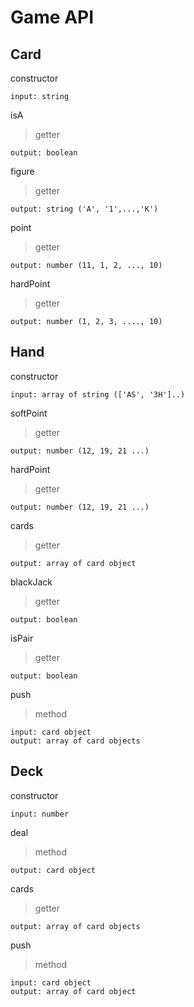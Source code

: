 # Game API

## Card

constructor

```text
input: string
```

isA

> getter

```text
output: boolean
```

figure

> getter

```text
output: string ('A', '1',...,'K')
```

point

> getter

```text
output: number (11, 1, 2, ..., 10)
```

hardPoint

> getter

```text
output: number (1, 2, 3, ...., 10)
```

## Hand

constructor

```text
input: array of string (['AS', '3H']..)
```

softPoint

> getter

```text
output: number (12, 19, 21 ...)
```

hardPoint

> getter

```text
output: number (12, 19, 21 ...)
```

cards

> getter

```text
output: array of card object
```

blackJack

> getter

```text
output: boolean
```

isPair

> getter

```text
output: boolean
```

push

> method

```text
input: card object
output: array of card objects
```

## Deck

constructor

```text
input: number
```

deal

> method

```text
output: card object
```

cards

> getter

```text
output: array of card objects
```

push

> method

```text
input: card object
output: array of card object
```




